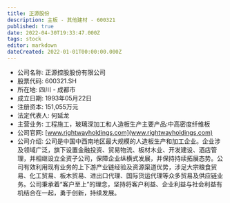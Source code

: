 ```yaml
---
title: 正源股份
description: 主板 - 其他建材 - 600321
published: true
date: 2022-04-30T19:33:47.000Z
tags: stock
editor: markdown
dateCreated: 2022-01-01T00:00:00.000Z
---
```


- 公司名称: 正源控股股份有限公司
- 股票代码: 600321.SH
- 所在地: 四川 - 成都市
- 成立日期: 1993年05月22日
- 注册资本: 151,055万元
- 法定代表人: 何延龙
- 主营业务: 工程施工，玻璃深加工和人造板生产主要产品:中高密度纤维板
- 公司官网: [www.rightwayholdings.com](www.rightwayholdings.com)
- 公司介绍: 公司是中国中西南地区最大规模的人造板生产和加工企业。企业涉及领域广泛，旗下设置金融投资、贸易物流、板材木业、开发建设、酒店管理，并相继设立全资子公司，保障企业纵横式发展，并保持持续拓展态势。公司有效利用现有业务的上下游产业链经验及资源渠道优势，涉足大宗粮食贸易、化工贸易、板木贸易、进出口代理、国际货运代理等众多贸易及供应链业务。公司秉承着“客户至上”的理念，坚持将客户利益、企业利益与社会利益有机结合在一起，勇于创新，持续发展。


